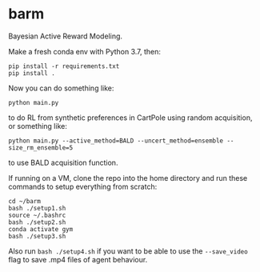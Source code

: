# barm
Bayesian Active Reward Modeling.

Make a fresh conda env with Python 3.7, then: 
```
pip install -r requirements.txt
pip install .
```
Now you can do something like:
```
python main.py
```
to do RL from synthetic preferences in CartPole using random acquisition, or something like:
```
python main.py --active_method=BALD --uncert_method=ensemble --size_rm_ensemble=5
```
to use BALD acquisition function.

If running on a VM, clone the repo into the home directory and run these commands to setup everything from scratch:
```
cd ~/barm
bash ./setup1.sh
source ~/.bashrc
bash ./setup2.sh
conda activate gym
bash ./setup3.sh
```
Also run ```bash ./setup4.sh``` if you want to be able to use the ```--save_video``` flag to save .mp4 files of agent behaviour.
